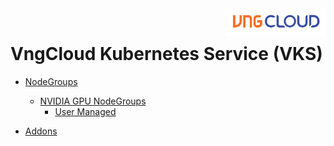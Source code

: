 <div style="float: right;"><img src="../images/01.png" width="160px" /></div><br>


# VngCloud Kubernetes Service (VKS)
- [NodeGroups](nodegroup.md)
  - [NVIDIA GPU NodeGroups](gpu/nvidia.md)
    - [User Managed](gpu/user-managed.md)

- [Addons](addons.md)